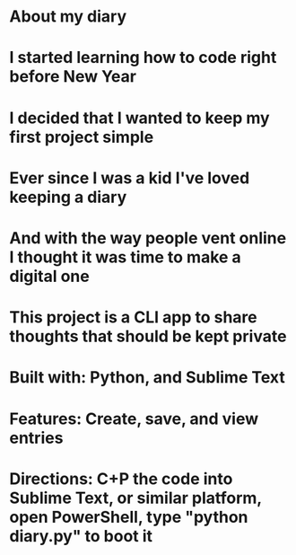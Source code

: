 # About my diary
# I started learning how to code right before New Year
# I decided that I wanted to keep my first project simple
# Ever since I was a kid I've loved keeping a diary
# And with the way people vent online I thought it was time to make a digital one
# This project is a CLI app to share thoughts that should be kept private

# Built with: Python, and Sublime Text
# Features: Create, save, and view entries
# Directions: C+P the code into Sublime Text, or similar platform, open PowerShell, type "python diary.py" to boot it
